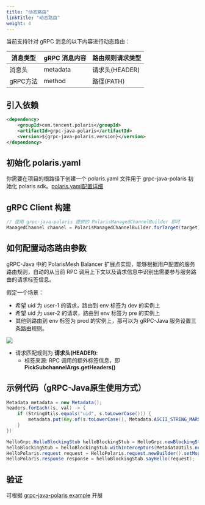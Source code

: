 ```yaml
---
title: "动态路由"
linkTitle: "动态路由"
weight: 4
---
```


当前支持针对 gRPC 消息的以下内容进行动态路由：

| 消息类型 | gRPC 消息内容 | 路由规则请求类型 |
|--------|---------------|----------------|
| 消息头   | metadata      | 请求头(HEADER)   |
| gRPC方法 | method        | 路径(PATH)       |

## 引入依赖

```xml
<dependency>
    <groupId>com.tencent.polaris</groupId>
    <artifactId>grpc-java-polaris</artifactId>
    <version>${grpc-java-polaris.version}</version>
</dependency>
```

## 初始化 polaris.yaml

你需要在项目的根路径下创建一个 polaris.yaml 文件用于 grpc-java-polaris 初始化 polaris sdk。[polaris.yaml配置详细](https://github.com/polarismesh/polaris-java/blob/main/polaris-common/polaris-config-default/src/main/resources/conf/default-config.yml)


## gRPC Client 构建

```java
// 使用 grpc-java-polaris 提供的 PolarisManagedChannelBuilder 即可
ManagedChannel channel = PolarisManagedChannelBuilder.forTarget(target).usePlaintext().build();
```

## 如何配置动态路由参数

gRPC-Java 中的 PolarisMesh Balancer 扩展点实现，能够根据用户配置的服务路由规则，自动的从当前 RPC 调用上下文以及请求信息中识别出需要参与服务路由的请求标签信息。

假定一个场景：

- 希望 uid 为 user-1 的请求，路由到 env 标签为 dev 的实例上
- 希望 uid 为 user-2 的请求，路由到 env 标签为 pre 的实例上
- 其他则路由到 env 标签为 prod 的实例上，那可以为 gRPC-Java 服务设置三条路由规则。

![](../images/grpcjava-route-rule.png)

- 请求匹配规则为 **请求头(HEADER)**: 
  - 标签来源: RPC 调用的额外标签信息，即 **PickSubchannelArgs.getHeaders()**

## 示例代码（gRPC-Java原生使用方式）

```java
Metadata metadata = new Metadata();
headers.forEach((s, val) -> {
    if (StringUtils.equals("uid", s.toLowerCase())) {
        metadata.put(Key.of(s.toLowerCase(), Metadata.ASCII_STRING_MARSHALLER), val.get(0));
    }
})

HelloGrpc.HelloBlockingStub helloBlockingStub = HelloGrpc.newBlockingStub(channel);
helloBlockingStub = helloBlockingStub.withInterceptors(MetadataUtils.newAttachHeadersInterceptor(metadata));
HelloPolaris.request request = HelloPolaris.request.newBuilder().setMsg(value).build();
HelloPolaris.response response = helloBlockingStub.sayHello(request);
```

## 验证

可根据 [grpc-java-polaris example](https://github.com/polarismesh/grpc-java-polaris/tree/main/grpc-java-polaris-examples/router-grayrelease-example) 开展
